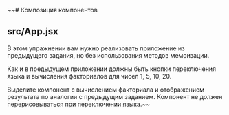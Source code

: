 ~~# Композиция компонентов

## src/App.jsx

В этом упражнении вам нужно реализовать приложение из предыдущего задания, но без использования методов мемоизации.

Как и в предыдущем приложении должны быть кнопки переключения языка и вычисления факториалов для чисел 1, 5, 10, 20.

Выделите компонент с вычислением факториала и отображением результата по аналогии с предыдущим заданием. Компонент не должен перерисовываться при переключении языка.~~
